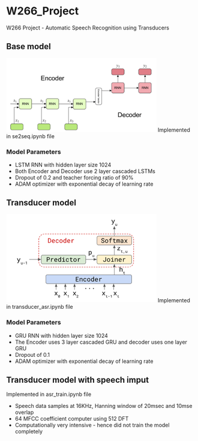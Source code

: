 # W266_Project
W266 Project - Automatic Speech Recognition using Transducers

## Base model 
<img src="encoder_decoder.png" alt="drawing" width="400"/>
Implemented in se2seq.ipynb file

### Model Parameters
 - LSTM RNN with hidden layer size 1024 
 - Both Encoder and Decoder use 2 layer cascaded LSTMs
 - Dropout of 0.2 and teacher forcing ratio of 90%
 - ADAM optimizer with exponential decay of learning rate

## Transducer model 
<img src="trans_module.png" alt="drawing" width="400"/>
Implemented in transducer_asr.ipynb file

### Model Parameters
 - GRU RNN with hidden layer size 1024 
 - The Encoder uses 3 layer cascaded GRU and decoder uses one layer GRU
 - Dropout of 0.1 
 - ADAM optimizer with exponential decay of learning rate

## Transducer model with speech imput

Implemented in asr_train.ipynb file
 - Speech data samples at 16KHz, Hanning window of 20msec and 10mse overlap
 - 64 MFCC coefficient computer using 512 DFT
 - Computationally very intensive - hence did not train the model completely
